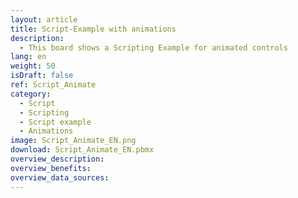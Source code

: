 ```yaml
---
layout: article
title: Script-Example with animations
description: 
  - This board shows a Scripting Example for animated controls
lang: en
weight: 50
isDraft: false
ref: Script_Animate
category:
  - Script
  - Scripting
  - Script example
  - Animations
image: Script_Animate_EN.png
download: Script_Animate_EN.pbmx
overview_description:
overview_benefits:
overview_data_sources:
---
```

